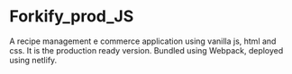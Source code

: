 # Forkify_prod_JS
A recipe management e commerce application using vanilla js, html and css. 
It is the production ready version. Bundled using Webpack, deployed using netlify.
